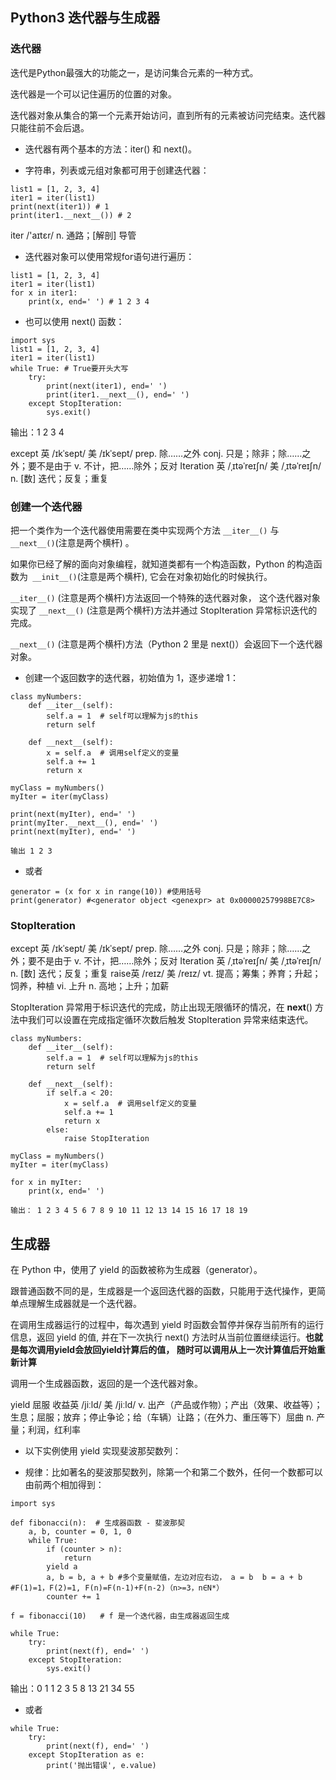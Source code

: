 ## Python3 迭代器与生成器

### 迭代器

迭代是Python最强大的功能之一，是访问集合元素的一种方式。

迭代器是一个可以记住遍历的位置的对象。

迭代器对象从集合的第一个元素开始访问，直到所有的元素被访问完结束。迭代器只能往前不会后退。

* 迭代器有两个基本的方法：iter() 和 next()。

* 字符串，列表或元组对象都可用于创建迭代器：
```
list1 = [1, 2, 3, 4]
iter1 = iter(list1)
print(next(iter1)) # 1
print(iter1.__next__()) # 2
```
iter /'aɪtɛr/ n. 通路；[解剖] 导管

* 迭代器对象可以使用常规for语句进行遍历：
```
list1 = [1, 2, 3, 4]
iter1 = iter(list1)
for x in iter1:
    print(x, end=' ') # 1 2 3 4
```

* 也可以使用 next() 函数：

```
import sys
list1 = [1, 2, 3, 4]
iter1 = iter(list1)
while True: # True要开头大写
    try:
        print(next(iter1), end=' ')
        print(iter1.__next__(), end=' ')
    except StopIteration:
        sys.exit()
```
输出：1 2 3 4

except 英 /ɪkˈsept/  美 /ɪkˈsept/  prep. 除……之外 conj. 只是；除非；除……之外；要不是由于 v. 不计，把……除外；反对
Iteration 英 /ˌɪtəˈreɪʃn/  美 /ˌɪtəˈreɪʃn/ n. [数] 迭代；反复；重复

### 创建一个迭代器

把一个类作为一个迭代器使用需要在类中实现两个方法 `__iter__()` 与 `__next__()`(注意是两个横杆) 。

如果你已经了解的面向对象编程，就知道类都有一个构造函数，Python 的构造函数为` __init__()`(注意是两个横杆), 它会在对象初始化的时候执行。

`__iter__()` (注意是两个横杆)方法返回一个特殊的迭代器对象， 这个迭代器对象实现了 `__next__()` (注意是两个横杆)方法并通过 StopIteration 异常标识迭代的完成。

`__next__()` (注意是两个横杆)方法（Python 2 里是 next()）会返回下一个迭代器对象。

* 创建一个返回数字的迭代器，初始值为 1，逐步递增 1：

```
class myNumbers:
    def __iter__(self):
        self.a = 1  # self可以理解为js的this
        return self

    def __next__(self):
        x = self.a  # 调用self定义的变量
        self.a += 1
        return x

myClass = myNumbers()
myIter = iter(myClass)

print(next(myIter), end=' ')
print(myIter.__next__(), end=' ')
print(next(myIter), end=' ')

输出 1 2 3 
```

* 或者

```
generator = (x for x in range(10)) #使用括号
print(generator) #<generator object <genexpr> at 0x00000257998BE7C8>
```

### StopIteration

except 英 /ɪkˈsept/  美 /ɪkˈsept/  prep. 除……之外 conj. 只是；除非；除……之外；要不是由于 v. 不计，把……除外；反对
Iteration 英 /ˌɪtəˈreɪʃn/  美 /ˌɪtəˈreɪʃn/ n. [数] 迭代；反复；重复
raise英 /reɪz/  美 /reɪz/ vt. 提高；筹集；养育；升起；饲养，种植 vi. 上升 n. 高地；上升；加薪

StopIteration 异常用于标识迭代的完成，防止出现无限循环的情况，在 __next__() 方法中我们可以设置在完成指定循环次数后触发 StopIteration 异常来结束迭代。

```
class myNumbers:
    def __iter__(self):
        self.a = 1  # self可以理解为js的this
        return self

    def __next__(self):
        if self.a < 20:
            x = self.a  # 调用self定义的变量
            self.a += 1
            return x
        else:
            raise StopIteration

myClass = myNumbers()
myIter = iter(myClass)

for x in myIter:
    print(x, end=' ')

输出： 1 2 3 4 5 6 7 8 9 10 11 12 13 14 15 16 17 18 19 
```

## 生成器

在 Python 中，使用了 yield 的函数被称为生成器（generator）。

跟普通函数不同的是，生成器是一个返回迭代器的函数，只能用于迭代操作，更简单点理解生成器就是一个迭代器。

在调用生成器运行的过程中，每次遇到 yield 时函数会暂停并保存当前所有的运行信息，返回 yield 的值, 并在下一次执行 next() 方法时从当前位置继续运行。**也就是每次调用yield会放回yield计算后的值， 随时可以调用从上一次计算值后开始重新计算**

调用一个生成器函数，返回的是一个迭代器对象。

yield 屈服 收益英 /jiːld/  美 /jiːld/  v. 出产（产品或作物）；产出（效果、收益等）；生息；屈服；放弃；停止争论；给（车辆）让路；（在外力、重压等下）屈曲 n. 产量；利润，红利率

* 以下实例使用 yield 实现斐波那契数列：


* 规律：比如著名的斐波那契数列，除第一个和第二个数外，任何一个数都可以由前两个相加得到：


```
import sys

def fibonacci(n):  # 生成器函数 - 斐波那契
    a, b, counter = 0, 1, 0
    while True:
        if (counter > n):
            return
        yield a
        a, b = b, a + b #多个变量赋值，左边对应右边， a = b  b = a + b #F(1)=1，F(2)=1, F(n)=F(n-1)+F(n-2)（n>=3，n∈N*）
        counter += 1

f = fibonacci(10)   # f 是一个迭代器，由生成器返回生成

while True:
    try:
        print(next(f), end=' ')
    except StopIteration:
        sys.exit()
```
输出：0 1 1 2 3 5 8 13 21 34 55 

* 或者

```
while True:
    try:
        print(next(f), end=' ')
    except StopIteration as e:
        print('抛出错误', e.value)
```


